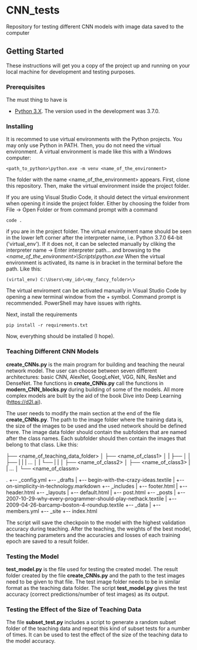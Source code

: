 # CNN_tests
Repository for testing different CNN models with image data saved to the computer

## Getting Started

These instructions will get you a copy of the project up and running on your local machine for development and testing purposes.

### Prerequisites

The must thing to have is 
- [Python 3.X](https://www.python.org/downloads/). The version used in the development was 3.7.0.

### Installing

It is recommed to use virtual environments with the Python projects. You may only use Python in PATH. Then, you do not need the virtual environment. A virtual environment is made like this with a Windows computer:

```
<path_to_python>\python.exe -m venv <name_of_the_environment>
```

The folder with the name <name_of_the_environment> appears. First, clone this repository. Then, make the virtual environment inside the project folder.

If you are using Visual Studio Code, it should detect the virtual environment when opening it inside the project folder. Either by choosing the folder from File -> Open Folder or from command prompt with a command

```
code .
```
if you are in the project folder. The virtual environment name should be seen in the lower left corner after the interpreter name, i.e. Python 3.7.0 64-bit ('virtual_env'). If it does not, it can be selected manually by cliking the interpreter name -> Enter interpreter path... and browsing to the _<name_of_the_environment>\Scripts\python.exe_ When the virtual environment is activated, its name is in bracket in the terminal before the path. Like this:

```
(virtal_env) C:\Users\<my_id>\<my_fancy_folder>\>
```

The virtual enviroment can be activated manually in Visual Studio Code by opening a new terminal window from the + symbol. Command prompt is recommended. PowerShell may have issues with rights.

Next, install the requirements

```
pip install -r requirements.txt
```

Now, everything should be installed (I hope).

### Teaching Different CNN Models

**create_CNNs.py** is the main program for building and teaching the neural network model. The user can choose between seven different architectures: basic CNN, AlexNet, GoogLeNet, VGG, NiN, ResNet and DenseNet. The functions in **create_CNNs.py** call the functions in **modern_CNN_blocks.py** during building of some of the models. All more complex models are built by the aid of the book Dive into Deep Learning (https://d2l.ai).

The user needs to modify the main section at the end of the file **create_CNNs.py**. The path to the image folder where the training data is, the size of the images to be used and the used network should be defined there. The image data folder should contain the subfolders that are named after the class names. Each subfolder should then contain the images that belong to that class. Like this:

├── <name_of_teaching_data_folder>
│   ├── <name_of_class1>
│   |   ├── <img1>
│   |   ├── <img2>
|   |   |    ...
│   |   └── <imgn>
|   |
│   ├── <name_of_class2>
│   ├── <name_of_class3>
|   |        ...
│   └── <name_of_classm>
  
.
+-- _config.yml
+-- _drafts
|   +-- begin-with-the-crazy-ideas.textile
|   +-- on-simplicity-in-technology.markdown
+-- _includes
|   +-- footer.html
|   +-- header.html
+-- _layouts
|   +-- default.html
|   +-- post.html
+-- _posts
|   +-- 2007-10-29-why-every-programmer-should-play-nethack.textile
|   +-- 2009-04-26-barcamp-boston-4-roundup.textile
+-- _data
|   +-- members.yml
+-- _site
+-- index.html

The script will save the checkpoin to the model with the highest validation accuracy during teaching. After the teaching, the weights of the best model, the teaching parameters and the accuracies and losses of each training epoch are saved to a result folder.  

### Testing the Model

**test_model.py** is the file used for testing the created model. The result folder created by the file **create_CNNs.py** and the path to the test images need to be given to that file. The test image folder needs to be in similar format as the teaching data folder. The script **test_model.py** gives the test accuracy (correct predictions/number of test images) as its output.
  
### Testing the Effect of the Size of Teaching Data
  
The file **subset_test.py** includes a script to generate a random subset folder of the teaching data and repeat this kind of subset tests for a number of times. It can be used to test the effect of the size of the teaching data to the model accuracy.
  
  
